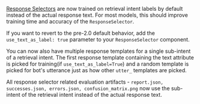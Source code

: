 [Response Selectors](retrieval-actions.mdx) are now trained on retrieval intent labels by default instead of the actual response text. For most models, this should improve training time and accuracy of the `ResponseSelector`.

If you want to revert to the pre-2.0 default behavior, add the `use_text_as_label: true` parameter to your `ResponseSelector` component.

You can now also have multiple response templates for a single sub-intent of a retrieval intent. The first response template
containing the text attribute is picked for training(if `use_text_as_label=True`) and a random template is picked for bot's utterance just as how other `utter_` templates are picked.

All response selector related evaluation artifacts - `report.json, successes.json, errors.json, confusion_matrix.png` now use the sub-intent of the retrieval intent instead of the actual response text.